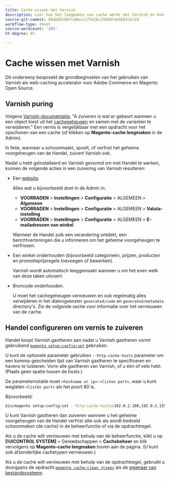 ```yaml
---
title: Cache wissen met Varnish
description: Leer hoe het leegmaken van cache werkt met Varnish en hoe u dit gebruikt als een web-caching accelerator voor de Adobe Commerce-toepassing.
source-git-commit: 80abb0180fcd8ecc275428c23b68feb5883cbc28
workflow-type: tm+mt
source-wordcount: '393'
ht-degree: 0%

---
```



# Cache wissen met Varnish

Dit onderwerp bespreekt de grondbeginselen van het gebruiken van Varnish als web-caching accelerator voor Adobe Commerce en Magento Open Source.

## Varnish puring

Volgens [Varnish-documentatie](https://www.varnish-cache.org/docs/trunk/users-guide/purging.html), &quot;A *zuiveren* is wat er gebeurt wanneer u een object kiest uit het [cachegeheugen](https://glossary.magento.com/cache) en samen met de varianten te verwijderen.&quot; Een vernis is vergelijkbaar met een opdracht voor het opschonen van een cache (of klikken op **Magento-cache leegmaken** in de Admin).

In feite, wanneer u schoonmaakt, spoelt, of verfrist het geheime voorgeheugen van de Handel, zuivert Varnish ook.

Nadat u hebt geïnstalleerd en Varnish gevormd om met Handel te werken, kunnen de volgende acties in een zuivering van Varnish resulteren:

- Een [website](https://glossary.magento.com/website).

   Alles wat u bijvoorbeeld doet in de Admin in:

   - **VOORRADEN** > **Instellingen** > **Configuratie** > ALGEMEEN > **Algemeen**
   - **VOORRADEN** > **Instellingen** > **Configuratie** > ALGEMEEN > **Valuta-instelling**
   - **VOORRADEN** > **Instellingen** > **Configuratie** > ALGEMEEN > **E-mailadressen van winkel**

   Wanneer de Handel zulk een verandering ontdekt, een berichtvertoningen die u informeren om het geheime voorgeheugen te verfrissen.

- Een winkel onderhouden (bijvoorbeeld categorieën, prijzen, producten en promotieprijsregels toevoegen of bewerken).

   Varnish wordt automatisch leeggemaakt wanneer u om het even welk van deze taken uitvoert.

- Broncode onderhouden.

   U moet het cachegeheugen vernieuwen en ook regelmatig alles verwijderen in het dialoogvenster `generated/code` en `generated/metadata` directory&#39;s. Zie de volgende sectie voor informatie over het vernieuwen van de cache.

## Handel configureren om vernis te zuiveren

Handel koopt Varnish gastheren aan nadat u Varnish gastheren vormt gebruikend [`magento setup:config:set`](https://devdocs.magento.com/guides/2.4/install-gde/install/cli/install-cli-subcommands-deployment.html) gebruiken.

U kunt de optionele parameter gebruiken `--http-cache-hosts` parameter om een komma-gescheiden lijst van Varnish gastheren te specificeren en havens te luisteren. Vorm alle gastheren van Varnish, of u één of vele hebt. (Plaats geen spatie tussen de hosts.)

De parameternotatie moet `<hostname or ip>:<listen port>`, waar u kunt weglaten `<listen port>` als het poort 80 is.

Bijvoorbeeld:

```bash
bin/magento setup:config:set --http-cache-hosts=192.0.2.100,192.0.2.155:6081
```

U kunt Varnish gastheren dan zuiveren wanneer u het geheime voorgeheugen van de Handel verfrist (die ook als wordt bedoeld *schoonmaken* (de cache) in de beheerfunctie of via de opdrachtregel.

Als u de cache wilt vernieuwen met behulp van de beheerfunctie, klikt u op **[!UICONTROL SYSTEM]** > Gereedschappen > **Cachebeheer** en klik vervolgens op **Magento-cache leegmaken** boven aan de pagina. (U kunt ook afzonderlijke cachetypen vernieuwen.)

Als u de cache wilt vernieuwen met behulp van de opdrachtregel, gebruikt u doorgaans de opdracht [`magento cache:clean <type>`](../cli/manage-cache.md#clean-and-flush-cache-types) als de [eigenaar van bestandssysteem](https://devdocs.magento.com/guides/2.4/install-gde/prereq/file-sys-perms-over.html).

